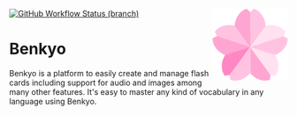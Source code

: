 <a href=""><img align="right" src="https://github.com/WinteryFox/BenkyoFrontend/blob/main/public/logo.svg" width=27%></a>

[![GitHub Workflow Status (branch)](https://img.shields.io/github/workflow/status/WinteryFox/Benkyo/CI/master?logo=github&&style=for-the-badge)](https://github.com/WinteryFox/Benkyo/actions)

# Benkyo

Benkyo is a platform to easily create and manage flash cards including support for audio and images among many other
features. It's easy to master any kind of vocabulary in any language using Benkyo.
